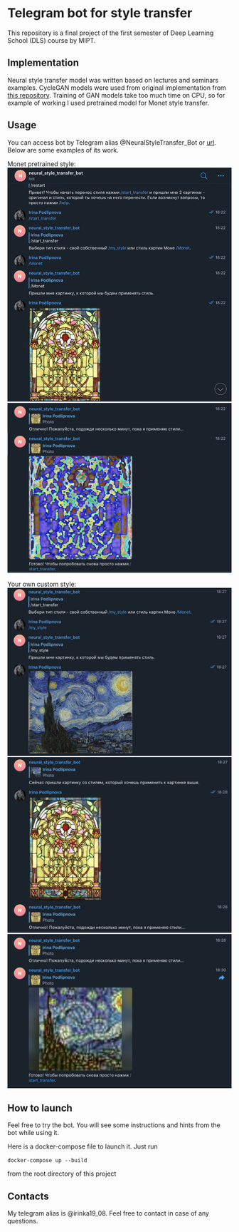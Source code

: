 # Telegram bot for style transfer

This repository is a final project of the first semester of Deep Learning School (DLS) course by MIPT.

## Implementation
Neural style transfer model was written based on lectures and seminars examples.
CycleGAN models were used from original implementation from [this repository](https://github.com/junyanz/pytorch-CycleGAN-and-pix2pix/blob/master/models/networks.py).
Training of GAN models take too much time on CPU, so for example of working I used pretrained model for Monet style transfer.

## Usage

You can access bot by Telegram alias @NeuralStyleTransfer_Bot or [url](https://t.me/NeuralStyleTransfer_Bot).
Below are some examples of its work.

Monet pretrained style:
![](./imgs/5.png)
![](./imgs/4.png)

Your own custom style:
![](./imgs/3.png)
![](./imgs/2.png)
![](./imgs/1.png)

## How to launch
Feel free to try the bot. You will see some instructions and hints from the bot while using it.

Here is a docker-compose file to launch it. Just run 
```
docker-compose up --build
```
from the root directory of this project

## Contacts 
My telegram alias is @irinka19_08. Feel free to contact in case of any questions.


